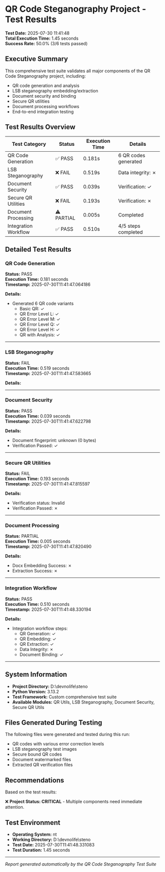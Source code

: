 # QR Code Steganography Project - Test Results

**Test Date:** 2025-07-30 11:41:48  
**Total Execution Time:** 1.45 seconds  
**Success Rate:** 50.0% (3/6 tests passed)

## Executive Summary

This comprehensive test suite validates all major components of the QR Code Steganography project, including:
- QR code generation and analysis
- LSB steganography embedding/extraction  
- Document security and binding
- Secure QR utilities
- Document processing workflows
- End-to-end integration testing

## Test Results Overview

| Test Category | Status | Execution Time | Details |
|---------------|--------|----------------|---------|
| QR Code Generation | ✅ PASS | 0.181s | 6 QR codes generated |
| LSB Steganography | ❌ FAIL | 0.519s | Data integrity: ✗ |
| Document Security | ✅ PASS | 0.039s | Verification: ✓ |
| Secure QR Utilities | ❌ FAIL | 0.193s | Verification: ✗ |
| Document Processing | ⚠️ PARTIAL | 0.005s | Completed |
| Integration Workflow | ✅ PASS | 0.510s | 4/5 steps completed |

## Detailed Test Results

### QR Code Generation

**Status:** PASS  
**Execution Time:** 0.181 seconds  
**Timestamp:** 2025-07-30T11:41:47.064186

**Details:**
- Generated 6 QR code variants
  - Basic QR: ✓
  - QR Error Level L: ✓
  - QR Error Level M: ✓
  - QR Error Level Q: ✓
  - QR Error Level H: ✓
  - QR with Analysis: ✓

---

### LSB Steganography

**Status:** FAIL  
**Execution Time:** 0.519 seconds  
**Timestamp:** 2025-07-30T11:41:47.583665

**Details:**

---

### Document Security

**Status:** PASS  
**Execution Time:** 0.039 seconds  
**Timestamp:** 2025-07-30T11:41:47.622798

**Details:**
- Document fingerprint: unknown (0 bytes)
- Verification Passed: ✓

---

### Secure QR Utilities

**Status:** FAIL  
**Execution Time:** 0.193 seconds  
**Timestamp:** 2025-07-30T11:41:47.815597

**Details:**
- Verification status: Invalid
- Verification Passed: ✗

---

### Document Processing

**Status:** PARTIAL  
**Execution Time:** 0.005 seconds  
**Timestamp:** 2025-07-30T11:41:47.820490

**Details:**
- Docx Embedding Success: ✗
- Extraction Success: ✗

---

### Integration Workflow

**Status:** PASS  
**Execution Time:** 0.510 seconds  
**Timestamp:** 2025-07-30T11:41:48.330194

**Details:**
- Integration workflow steps:
  - QR Generation: ✓
  - QR Embedding: ✓
  - QR Extraction: ✓
  - Data Integrity: ✗
  - Document Binding: ✓

---

## System Information

- **Project Directory:** D:\devnolife\steno
- **Python Version:** 3.13.2
- **Test Framework:** Custom comprehensive test suite
- **Available Modules:** QR Utils, LSB Steganography, Document Security, Secure QR Utils

## Files Generated During Testing

The following files were generated and tested during this run:
- QR codes with various error correction levels
- LSB steganography test images
- Secure bound QR codes
- Document watermarked files
- Extracted QR verification files

## Recommendations

Based on the test results:

❌ **Project Status: CRITICAL** - Multiple components need immediate attention.

## Test Environment

- **Operating System:** nt
- **Working Directory:** D:\devnolife\steno
- **Test Date:** 2025-07-30T11:41:48.331083
- **Test Duration:** 1.45 seconds

---
*Report generated automatically by the QR Code Steganography Test Suite*
